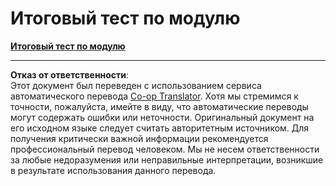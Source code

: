 <!--
CO_OP_TRANSLATOR_METADATA:
{
  "original_hash": "7bd1e5de0f612a70156747bc7b2d05bd",
  "translation_date": "2025-09-03T23:08:57+00:00",
  "source_file": "4.4 End of module quiz.md",
  "language_code": "ru"
}
-->
# Итоговый тест по модулю

[**Итоговый тест по модулю**](https://forms.office.com/r/DaDgtLQa93)

---

**Отказ от ответственности**:  
Этот документ был переведен с использованием сервиса автоматического перевода [Co-op Translator](https://github.com/Azure/co-op-translator). Хотя мы стремимся к точности, пожалуйста, имейте в виду, что автоматические переводы могут содержать ошибки или неточности. Оригинальный документ на его исходном языке следует считать авторитетным источником. Для получения критически важной информации рекомендуется профессиональный перевод человеком. Мы не несем ответственности за любые недоразумения или неправильные интерпретации, возникшие в результате использования данного перевода.